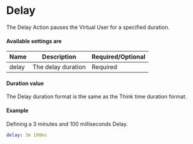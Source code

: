 # Delay 

The Delay Action pauses the Virtual User for a specified duration.

#### Available settings are
| Name        | Description                       | Required/Optional |
| ----------- | --------------------------------- | ----------------- |
| delay       | The delay duration                | Required          |

#### Duration value
The Delay duration format is the same as the Think time duration format.

#### Example
Defining a 3 minutes and 100 milliseconds Delay.
```yaml
delay: 3m 100ms
```